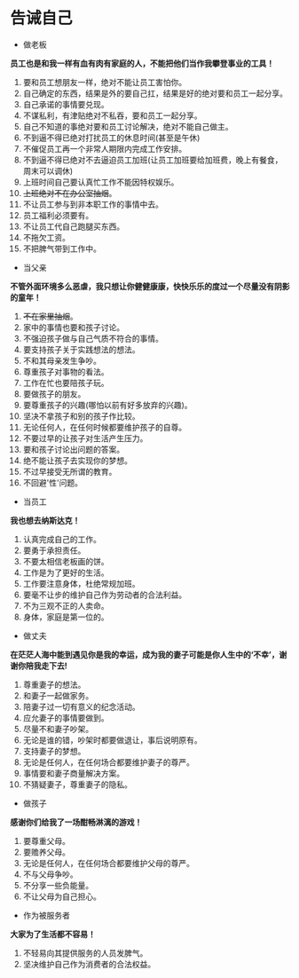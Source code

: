 # 告诫自己

- 做老板

**员工也是和我一样有血有肉有家庭的人，不能把他们当作我攀登事业的工具！**

1. 要和员工想朋友一样，绝对不能让员工害怕你。
2. 自己确定的东西，结果是外的要自己扛，结果是好的绝对要和员工一起分享。
3. 自己承诺的事情要兑现。
4. 不谋私利，有津贴绝对不私吞，要和员工一起分享。
5. 自己不知道的事绝对要和员工讨论解决，绝对不能自己做主。
6. 不到逼不得已绝对打扰员工的休息时间(甚至是午休)
7. 不催促员工再一个非常人期限内完成工作安排。
8. 不到逼不得已绝对不去逼迫员工加班(让员工加班要给加班费，晚上有餐食，周末可以调休)
9. 上班时间自己要认真忙工作不能因特权娱乐。
10. ~~上班绝对不在办公室抽烟~~。
11. 不让员工参与到非本职工作的事情中去。
12. 员工福利必须要有。
13. 不让员工代自己跑腿买东西。
14. 不拖欠工资。
15. 不把脾气带到工作中。


- 当父亲

**不管外面环境多么恶虐，我只想让你健健康康，快快乐乐的度过一个尽量没有阴影的童年！**

1. ~~不在家里抽烟~~。
2. 家中的事情也要和孩子讨论。
3. 不强迫孩子做与自己气质不符合的事情。
4. 要支持孩子关于实践想法的想法。
5. 不和其母亲发生争吵。
6. 尊重孩子对事物的看法。
7. 工作在忙也要陪孩子玩。
8. 要做孩子的朋友。
9. 要尊重孩子的兴趣(哪怕以前有好多放弃的兴趣)。
10. 坚决不拿孩子和别的孩子作比较。
11. 无论任何人，在任何时候都要维护孩子的自尊。
12. 不要过早的让孩子对生活产生压力。
13. 要和孩子讨论出问题的答案。
14. 绝不能让孩子去实现你的梦想。
15. 不过早接受无所谓的教育。
16. 不回避'性'问题。

- 当员工

**我也想去纳斯达克！**

1. 认真完成自己的工作。
2. 要勇于承担责任。
3. 不要太相信老板画的饼。
4. 工作是为了更好的生活。
5. 工作要注意身体，杜绝常规加班。
6. 要毫不让步的维护自己作为劳动者的合法利益。
7. 不为三观不正的人卖命。
8. 身体，家庭是第一位的。

- 做丈夫

**在茫茫人海中能到遇见你是我的幸运，成为我的妻子可能是你人生中的‘不幸’，谢谢你陪我走下去!**

1. 尊重妻子的想法。
2. 和妻子一起做家务。
3. 陪妻子过一切有意义的纪念活动。
4. 应允妻子的事情要做到。
5. 尽量不和妻子吵架。
6. 无论是谁的错，吵架时都要做退让，事后说明原有。
7. 支持妻子的梦想。
8. 无论是任何人，在任何场合都要维护妻子的尊严。
9. 事情要和妻子商量解决方案。
10. 不猜疑妻子，尊重妻子的隐私。

- 做孩子

**感谢你们给我了一场酣畅淋漓的游戏！**

1. 要尊重父母。
2. 要赡养父母。
3. 无论是任何人，在任何场合都要维护父母的尊严。
4. 不与父母争吵。
5. 不分享一些负能量。
6. 不让父母为自己担心。

- 作为被服务者

**大家为了生活都不容易！**

1. 不轻易向其提供服务的人员发脾气。
2. 坚决维护自己作为消费者的合法权益。

